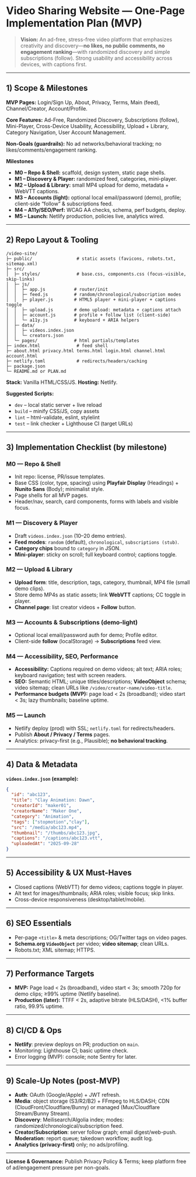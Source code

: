 # Video Sharing Website — One-Page Implementation Plan (MVP)

> **Vision:** An ad-free, stress-free video platform that emphasizes creativity and discovery—**no likes, no public comments, no engagement ranking**—with randomized discovery and simple subscriptions (follow). Strong usability and accessibility across devices, with captions first.

---

## 1) Scope & Milestones

**MVP Pages:** Login/Sign Up, About, Privacy, Terms, Main (feed), Channel/Creator, Account/Profile.

**Core Features:** Ad-Free, Randomized Discovery, Subscriptions (follow), Mini-Player, Cross-Device Usability, Accessibility, Upload + Library, Category Navigation, User Account Management.

**Non-Goals (guardrails):** No ad networks/behavioral tracking; no likes/comments/engagement ranking.

**Milestones**
- **M0 – Repo & Shell:** scaffold, design system, static page shells.
- **M1 – Discovery & Player:** randomized feed, categories, mini-player.
- **M2 – Upload & Library:** small MP4 upload for demo, metadata + WebVTT captions.
- **M3 – Accounts (light):** optional local email/password (demo), profile; client-side “follow” & subscriptions feed.
- **M4 – A11y/SEO/Perf:** WCAG AA checks, schema, perf budgets, deploy.
- **M5 – Launch:** Netlify production, policies live, analytics wired.

---

## 2) Repo Layout & Tooling

```
/video-site/
├─ public/                 # static assets (favicons, robots.txt, sitemap.xml)
├─ src/
│  ├─ styles/              # base.css, components.css (focus-visible, skip-links)
│  ├─ js/
│  │  ├─ app.js           # router/init
│  │  ├─ feed.js          # random/chronological/subscription modes
│  │  ├─ player.js        # HTML5 player + mini-player + captions toggle
│  │  ├─ upload.js        # demo upload: metadata + captions attach
│  │  ├─ account.js       # profile + follow list (client-side)
│  │  └─ a11y.js          # keyboard + ARIA helpers
│  ├─ data/
│  │  ├─ videos.index.json
│  │  └─ creators.json
│  └─ pages/              # html partials/templates
├─ index.html              # feed shell
├─ about.html privacy.html terms.html login.html channel.html account.html
├─ netlify.toml            # redirects/headers/caching
├─ package.json
└─ README.md or PLAN.md
```

**Stack:** Vanilla HTML/CSS/JS. **Hosting:** Netlify.

**Suggested Scripts:**
- `dev` – local static server + live reload
- `build` – minify CSS/JS, copy assets
- `lint` – html-validate, eslint, stylelint
- `test` – link checker + Lighthouse CI (target URLs)

---

## 3) Implementation Checklist (by milestone)

### M0 — Repo & Shell
- Init repo: license, PR/issue templates.
- Base CSS (color, type, spacing) using **Playfair Display** (Headings) + **Nunito Sans** (Body); minimalist style.
- Page shells for all MVP pages.
- Header/nav, search, card components, forms with labels and visible focus.

### M1 — Discovery & Player
- Draft `videos.index.json` (10–20 demo entries).
- **Feed modes**: `random` (default), `chronological`, `subscriptions (stub)`.
- **Category chips** bound to `category` in JSON.
- **Mini-player**: sticky on scroll; full keyboard control; captions toggle.

### M2 — Upload & Library
- **Upload form**: title, description, tags, category, thumbnail, MP4 file (small demo clips).
- Store demo MP4s as static assets; link **WebVTT** captions; CC toggle in player.
- **Channel page**: list creator videos + **Follow** button.

### M3 — Accounts & Subscriptions (demo-light)
- Optional local email/password auth for demo; Profile editor.
- Client-side **follow** (localStorage) → **Subscriptions** feed view.

### M4 — Accessibility, SEO, Performance
- **Accessibility:** Captions required on demo videos; alt text; ARIA roles; keyboard navigation; test with screen readers.
- **SEO:** Semantic HTML; unique titles/descriptions; **VideoObject** schema; video sitemap; clean URLs like `/video/creator-name/video-title`.
- **Performance budgets (MVP):** page load < 2s (broadband); video start < 3s; lazy thumbnails; baseline uptime.

### M5 — Launch
- Netlify deploy (prod) with SSL; `netlify.toml` for redirects/headers.
- Publish **About / Privacy / Terms** pages.
- Analytics: privacy-first (e.g., Plausible); **no behavioral tracking**.

---

## 4) Data & Metadata

**`videos.index.json` (example):**
```json
{
  "id": "abc123",
  "title": "Clay Animation: Dawn",
  "creatorId": "maker01",
  "creatorName": "Maker One",
  "category": "Animation",
  "tags": ["stopmotion","clay"],
  "src": "/media/abc123.mp4",
  "thumbnail": "/thumbs/abc123.jpg",
  "captions": "/captions/abc123.vtt",
  "uploadedAt": "2025-09-28"
}
```

---

## 5) Accessibility & UX Must-Haves
- Closed captions (WebVTT) for demo videos; captions toggle in player.
- Alt text for images/thumbnails; ARIA roles; visible focus; skip links.
- Cross-device responsiveness (desktop/tablet/mobile).

---

## 6) SEO Essentials
- Per-page `<title>` & meta descriptions; OG/Twitter tags on video pages.
- **Schema.org `VideoObject`** per video; **video sitemap**; clean URLs.
- Robots.txt; XML sitemap; HTTPS.

---

## 7) Performance Targets
- **MVP:** Page load < 2s (broadband), video start < 3s; smooth 720p for demo clips; ≥99% uptime (Netlify baseline).
- **Production (later):** TTFF < 2s, adaptive bitrate (HLS/DASH), <1% buffer ratio, 99.9% uptime.

---

## 8) CI/CD & Ops
- **Netlify**: preview deploys on PR; production on `main`.
- Monitoring: Lighthouse CI; basic uptime check.
- Error logging (MVP): console; note Sentry for later.

---

## 9) Scale-Up Notes (post-MVP)
- **Auth**: OAuth (Google/Apple) + JWT refresh.
- **Media**: object storage (S3/R2/B2) + FFmpeg to HLS/DASH; CDN (CloudFront/Cloudflare/Bunny) or managed (Mux/Cloudflare Stream/Bunny Stream).
- **Discovery**: Meilisearch/Algolia index; modes: randomized/chronological/subscription feed.
- **Creator/Subscription**: server follow graph; email digest/web-push. **Moderation**: report queue; takedown workflow; audit log.
- **Analytics (privacy-first)** only; no ads/profiling.

---
**License & Governance:** Publish Privacy Policy & Terms; keep platform free of ad/engagement pressure per non-goals.
